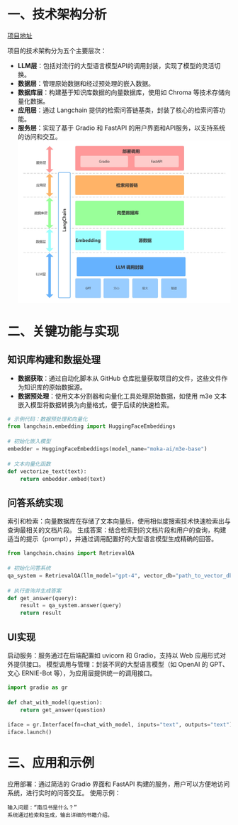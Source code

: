 # 一、技术架构分析
[项目地址](https://github.com/logan-zou/Chat_with_Datawhale_langchain)

项目的技术架构分为五个主要层次：
- **LLM层**：包括对流行的大型语言模型API的调用封装，实现了模型的灵活切换。
- **数据层**：管理原始数据和经过预处理的嵌入数据。
- **数据库层**：构建基于知识库数据的向量数据库，使用如 Chroma 等技术存储向量化数据。
- **应用层**：通过 Langchain 提供的检索问答链基类，封装了核心的检索问答功能。
- **服务层**：实现了基于 Gradio 和 FastAPI 的用户界面和API服务，以支持系统的访问和交互。
![](../resources/imgs/C6-1-structure.jpg)

# 二、关键功能与实现

## 知识库构建和数据处理
- **数据获取**：通过自动化脚本从 GitHub 仓库批量获取项目的文件，这些文件作为知识库的原始数据源。
- **数据预处理**：使用文本分割器和向量化工具处理原始数据，如使用 m3e 文本嵌入模型将数据转换为向量格式，便于后续的快速检索。

```python
# 示例代码：数据预处理和向量化
from langchain.embedding import HuggingFaceEmbeddings

# 初始化嵌入模型
embedder = HuggingFaceEmbeddings(model_name="moka-ai/m3e-base")

# 文本向量化函数
def vectorize_text(text):
    return embedder.embed(text)
```
## 问答系统实现
索引和检索：向量数据库在存储了文本向量后，使用相似度搜索技术快速检索出与查询最相关的文档片段。
生成答案：结合检索到的文档片段和用户的查询，构建适当的提示（prompt），并通过调用配置好的大型语言模型生成精确的回答。
```python
from langchain.chains import RetrievalQA

# 初始化问答系统
qa_system = RetrievalQA(llm_model="gpt-4", vector_db="path_to_vector_db")

# 执行查询并生成答案
def get_answer(query):
    result = qa_system.answer(query)
    return result
```

## UI实现
启动服务：服务通过在后端配置如 uvicorn 和 Gradio，支持以 Web 应用形式对外提供接口。
模型调用与管理：封装不同的大型语言模型（如 OpenAI 的 GPT、文心 ERNIE-Bot 等），为应用层提供统一的调用接口。
```python
import gradio as gr

def chat_with_model(question):
    return get_answer(question)

iface = gr.Interface(fn=chat_with_model, inputs="text", outputs="text")
iface.launch()
```
# 三、应用和示例
应用部署：通过简洁的 Gradio 界面和 FastAPI 构建的服务，用户可以方便地访问系统，进行实时的问答交互。
使用示例：
```
输入问题：“南瓜书是什么？”
系统通过检索和生成，输出详细的书籍介绍。
```